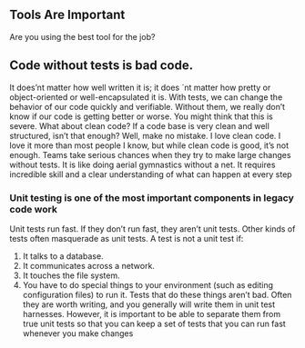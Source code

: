 ## Tools Are Important
Are you using the best tool for the job?


## Code without tests is bad code. 
It does’nt matter how well written it is; it does ´nt matter how pretty or object-oriented or well-encapsulated it is. With tests, we can change
the behavior of our code quickly and verifiable. Without them, we really don’t know
if our code is getting better or worse. You might think that this is severe. What about clean code? If a code base is
very clean and well structured, isn’t that enough? Well, make no mistake. I love
clean code. I love it more than most people I know, but while clean code is
good, it’s not enough. Teams take serious chances when they try to make large
changes without tests. It is like doing aerial gymnastics without a net. It
requires incredible skill and a clear understanding of what can happen at every
step

### Unit testing is one of the most important components in legacy code work

Unit tests run fast. If they don’t run fast, they aren’t unit tests.
Other kinds of tests often masquerade as unit tests. A test is not a unit test if:
1. It talks to a database.
2. It communicates across a network.
3. It touches the file system.
4. You have to do special things to your environment
   (such as editing configuration files) to run it.
   Tests that do these things aren’t bad. Often they are worth writing, and you generally
   will write them in unit test harnesses. However, it is important to be able to separate
   them from true unit tests so that you can keep a set of tests that you can run fast
   whenever you make changes
